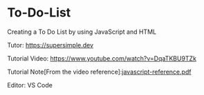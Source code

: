 # To-Do-List
Creating a To Do List by using JavaScript and HTML

Tutor: https://supersimple.dev

Tutorial Video: https://www.youtube.com/watch?v=DqaTKBU9TZk

Tutorial Note[From the video reference]:[javascript-reference.pdf](https://github.com/gnehcuyz/To-Do-List/files/9768515/javascript-reference.pdf)

Editor: VS Code
